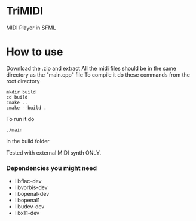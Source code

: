 # TriMIDI
MIDI Player in SFML

# How to use
Download the .zip and extract
All the midi files should be in the same directory as the "main.cpp" file
To compile it do these commands from the root directory
```
mkdir build
cd build
cmake ..
cmake --build .
```
To run it do
```
./main
```
in the build folder

Tested with external MIDI synth ONLY.

### Dependencies you might need

* libflac-dev
* libvorbis-dev
* libopenal-dev
* libopenal1
* libudev-dev
* libx11-dev
